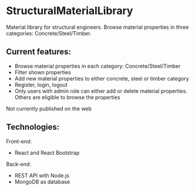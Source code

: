 # StructuralMaterialLibrary

Material library for structural engineers. Browse material properties in three categories: Concrete/Steel/Timber.

## Current features:

- Browse material properties in each category: Concrete/Steel/Timber
- Filter shown properties
- Add new material properties to either concrete, steel or timber category
- Register, login, logout
- Only users with admin role can either add or delete material properties. Others are eligible to browse the properties

Not currently published on the web

## Technologies:

Front-end:

- React and React Bootstrap

Back-end:

- REST API with Node.js
- MongoDB as database

